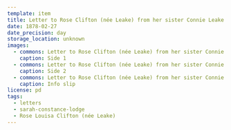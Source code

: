 ```yaml
---
template: item
title: Letter to Rose Clifton (née Leake) from her sister Connie Leake
date: 1878-02-27
date_precision: day
storage_location: unknown
images:
  - commons: Letter to Rose Clifton (née Leake) from her sister Connie Leake, 1878-02-28 (side 1).tif
    caption: Side 1
  - commons: Letter to Rose Clifton (née Leake) from her sister Connie Leake, 1878-02-29 (side 2).tif
    caption: Side 2
  - commons: Letter to Rose Clifton (née Leake) from her sister Connie Leake, 1878-02-27 (slip).tif
    caption: Info slip
license: pd
tags:
  - letters
  - sarah-constance-lodge
  - Rose Louisa Clifton (née Leake)
---
```

